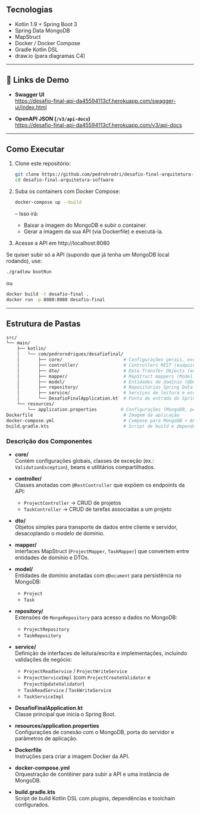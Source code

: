 ## Tecnologias

- Kotlin 1.9 + Spring Boot 3
- Spring Data MongoDB
- MapStruct
- Docker / Docker Compose
- Gradle Kotlin DSL
- draw.io (para diagramas C4)

---

## 🔗 Links de Demo

- **Swagger UI**  
  https://desafio-final-api-da45594113cf.herokuapp.com/swagger-ui/index.html

- **OpenAPI JSON (`/v3/api-docs`)**  
  https://desafio-final-api-da45594113cf.herokuapp.com/v3/api-docs

---

## Como Executar

1. Clone este repositório:

   ```bash
   git clone https://github.com/pedrohrodri/desafio-final-arquitetura-software.git &&
   cd desafio-final-arquitetura-software
   ```
   
2. Suba os containers com Docker Compose:

   ```bash
   docker-compose up --build
   ```
   
   – Isso irá:
    - Baixar a imagem do MongoDB e subir o container.
    - Gerar a imagem da sua API (via Dockerfile) e executá-la.

3. Acesse a API em http://localhost:8080

Se quiser subir só a API (supondo que já tenha um MongoDB local rodando), use:

```bash
./gradlew bootRun
```

ou

```bash
docker build -t desafio-final .
docker run -p 8080:8080 desafio-final
```

---

## Estrutura de Pastas

```bash
src/
└── main/
    ├── kotlin/
    │   └── com/pedrorodrigues/desafiofinal/
    │       ├── core/                       # Configurações gerais, exceções e utilitários
    │       ├── controller/                 # Controllers REST (endpoints HTTP)
    │       ├── dto/                        # Data Transfer Objects (entrada/saída da API)
    │       ├── mapper/                     # MapStruct mappers (Model ↔ DTO)
    │       ├── model/                      # Entidades de domínio (@Document)
    │       ├── repository/                 # Repositórios Spring Data MongoDB
    │       ├── service/                    # Serviços de leitura e escrita (business logic)
    │       └── DesafioFinalApplication.kt  # Ponto de entrada do Spring Boot
    └── resources/
        └── application.properties         # Configurações (MongoDB, porta, etc.)
Dockerfile                                  # Imagem da aplicação
docker-compose.yml                          # Compose para MongoDB + API
build.gradle.kts                            # Script de build e dependências
```

### Descrição dos Componentes

- **core/**  
  Contém configurações globais, classes de exceção (ex.: `ValidationException`), beans e utilitários compartilhados.

- **controller/**  
  Classes anotadas com `@RestController` que expõem os endpoints da API:
    - `ProjectController` → CRUD de projetos
    - `TaskController`   → CRUD de tarefas associadas a um projeto

- **dto/**  
  Objetos simples para transporte de dados entre cliente e servidor, desacoplando o modelo de domínio.

- **mapper/**  
  Interfaces MapStruct (`ProjectMapper`, `TaskMapper`) que convertem entre entidades de domínio e DTOs.

- **model/**  
  Entidades de domínio anotadas com `@Document` para persistência no MongoDB:
    - `Project`
    - `Task`

- **repository/**  
  Extensões de `MongoRepository` para acesso a dados no MongoDB:
    - `ProjectRepository`
    - `TaskRepository`

- **service/**  
  Definição de interfaces de leitura/escrita e implementações, incluindo validações de negócio:
    - `ProjectReadService` / `ProjectWriteService`
    - `ProjectServiceImpl` (com `ProjectCreateValidator` e `ProjectUpdateValidator`)
    - `TaskReadService` / `TaskWriteService`
    - `TaskServiceImpl`

- **DesafioFinalApplication.kt**  
  Classe principal que inicia o Spring Boot.

- **resources/application.properties**  
  Configurações de conexão com o MongoDB, porta do servidor e parâmetros de aplicação.

- **Dockerfile**  
  Instruções para criar a imagem Docker da API.

- **docker-compose.yml**  
  Orquestração de contêiner para subir a API e uma instância de MongoDB.

- **build.gradle.kts**  
  Script de build Kotlin DSL com plugins, dependências e toolchain configurados.